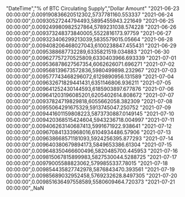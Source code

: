 "DateTime","% of BTC Circulating Supply","Dollar Amount"
"2021-06-23 00:00:00",0.009190836620512302,5737781160.553337
"2021-06-24 00:00:00",0.00930527244794493,5895455943.221649
"2021-06-25 00:00:00",0.009249980982527864,5789231038.574228
"2021-06-26 00:00:00",0.009373248373840005,5522816173.97759
"2021-06-27 00:00:00",0.009323406299213039,5835579015.05664
"2021-06-28 00:00:00",0.009408206468027043,6100238847.455431
"2021-06-29 00:00:00",0.0095388687732289,6335821519.034883
"2021-06-30 00:00:00",0.009627757270525809,6330403966.693339
"2021-07-01 00:00:00",0.009536878627567354,6062626071.696271
"2021-07-02 00:00:00",0.009568139673572836,5980499898.232967
"2021-07-03 00:00:00",0.009577743468296072,6129890956.131589
"2021-07-04 00:00:00",0.009632671829441431,6351146806.936211
"2021-07-05 00:00:00",0.009641252430144593,6185903897.677876
"2021-07-06 00:00:00",0.009641203196085201,6205402614.808672
"2021-07-07 00:00:00",0.00937824719829818,6055662058.382309
"2021-07-08 00:00:00",0.00955064291675329,5913745047.250752
"2021-07-09 00:00:00",0.009441601159808223,5873730887.0149145
"2021-07-10 00:00:00",0.009420368515424604,5943236718.004997
"2021-07-11 00:00:00",0.009406263140687413,5991671922.938641
"2021-07-12 00:00:00",0.009670841333968016,6104934486.57906
"2021-07-13 00:00:00",0.009638668571181093,5924256395.877293
"2021-07-14 00:00:00",0.009640380679894173,5849653386.61304
"2021-07-15 00:00:00",0.009648350466600496,5820485700.445953
"2021-07-16 00:00:00",0.009815067815899983,5827530044.5288725
"2021-07-17 00:00:00",0.00979005588823062,5799855337.78015
"2021-07-18 00:00:00",0.009854435827742978,5876843470.393561
"2021-07-19 00:00:00",0.00985689032952458,5769232628.8497305
"2021-07-20 00:00:00",0.009851636497558589,5580609464.720373
"2021-07-21 00:00:00",,NaN
